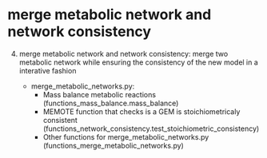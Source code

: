 # merge metabolic network and network consistency

4. merge metabolic network and network consistency: merge two metabolic network while ensuring the consistency of the new model in a interative fashion

	- merge_metabolic_networks.py:
		- Mass balance metabolic reactions (functions_mass_balance.mass_balance)
		- MEMOTE function that checks is a GEM is stoichiometricaly consistent (functions_network_consistency.test_stoichiometric_consistency)
		- Other functions for merge_metabolic_networks.py (functions_merge_metabolic_networks.py) 
